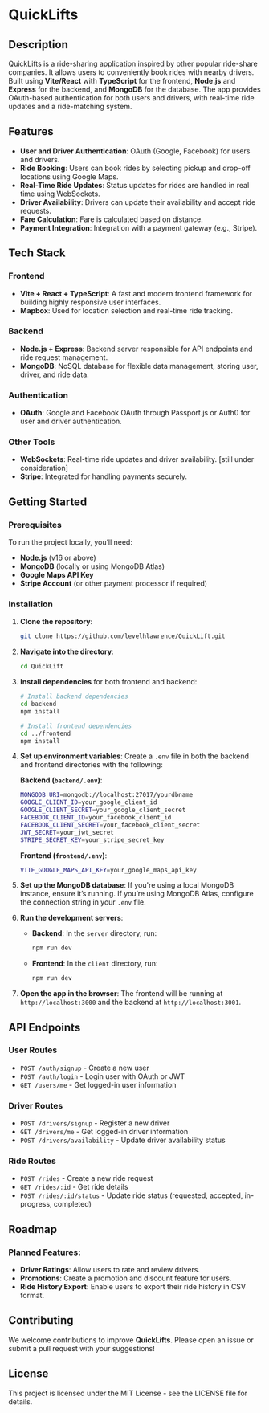 # QuickLifts

## Description

QuickLifts is a ride-sharing application inspired by other popular ride-share companies. It allows users to conveniently book rides with nearby drivers. Built using **Vite/React** with **TypeScript** for the frontend, **Node.js** and **Express** for the backend, and **MongoDB** for the database. The app provides OAuth-based authentication for both users and drivers, with real-time ride updates and a ride-matching system.

## Features

- **User and Driver Authentication**: OAuth (Google, Facebook) for users and drivers.
- **Ride Booking**: Users can book rides by selecting pickup and drop-off locations using Google Maps.
- **Real-Time Ride Updates**: Status updates for rides are handled in real time using WebSockets.
- **Driver Availability**: Drivers can update their availability and accept ride requests.
- **Fare Calculation**: Fare is calculated based on distance.
- **Payment Integration**: Integration with a payment gateway (e.g., Stripe).

## Tech Stack

### Frontend

- **Vite + React + TypeScript**: A fast and modern frontend framework for building highly responsive user interfaces.
- **Mapbox**: Used for location selection and real-time ride tracking.

### Backend

- **Node.js + Express**: Backend server responsible for API endpoints and ride request management.
- **MongoDB**: NoSQL database for flexible data management, storing user, driver, and ride data.

### Authentication

- **OAuth**: Google and Facebook OAuth through Passport.js or Auth0 for user and driver authentication.

### Other Tools

- **WebSockets**: Real-time ride updates and driver availability. [still under consideration]
- **Stripe**: Integrated for handling payments securely.

## Getting Started

### Prerequisites

To run the project locally, you’ll need:

- **Node.js** (v16 or above)
- **MongoDB** (locally or using MongoDB Atlas)
- **Google Maps API Key**
- **Stripe Account** (or other payment processor if required)

### Installation

1. **Clone the repository**:

   ```bash
   git clone https://github.com/levelhlawrence/QuickLift.git
   ```

2. **Navigate into the directory**:

   ```bash
   cd QuickLift
   ```

3. **Install dependencies** for both frontend and backend:

   ```bash
   # Install backend dependencies
   cd backend
   npm install

   # Install frontend dependencies
   cd ../frontend
   npm install
   ```

4. **Set up environment variables**:
   Create a `.env` file in both the backend and frontend directories with the following:

   **Backend (`backend/.env`)**:

   ```bash
   MONGODB_URI=mongodb://localhost:27017/yourdbname
   GOOGLE_CLIENT_ID=your_google_client_id
   GOOGLE_CLIENT_SECRET=your_google_client_secret
   FACEBOOK_CLIENT_ID=your_facebook_client_id
   FACEBOOK_CLIENT_SECRET=your_facebook_client_secret
   JWT_SECRET=your_jwt_secret
   STRIPE_SECRET_KEY=your_stripe_secret_key
   ```

   **Frontend (`frontend/.env`)**:

   ```bash
   VITE_GOOGLE_MAPS_API_KEY=your_google_maps_api_key
   ```

5. **Set up the MongoDB database**:
   If you're using a local MongoDB instance, ensure it’s running. If you’re using MongoDB Atlas, configure the connection string in your `.env` file.

6. **Run the development servers**:

   - **Backend**: In the `server` directory, run:
     ```bash
     npm run dev
     ```
   - **Frontend**: In the `client` directory, run:
     ```bash
     npm run dev
     ```

7. **Open the app in the browser**:
   The frontend will be running at `http://localhost:3000` and the backend at `http://localhost:3001`.

## API Endpoints

### User Routes

- `POST /auth/signup` - Create a new user
- `POST /auth/login` - Login user with OAuth or JWT
- `GET /users/me` - Get logged-in user information

### Driver Routes

- `POST /drivers/signup` - Register a new driver
- `GET /drivers/me` - Get logged-in driver information
- `POST /drivers/availability` - Update driver availability status

### Ride Routes

- `POST /rides` - Create a new ride request
- `GET /rides/:id` - Get ride details
- `POST /rides/:id/status` - Update ride status (requested, accepted, in-progress, completed)

## Roadmap

### Planned Features:

- **Driver Ratings**: Allow users to rate and review drivers.
- **Promotions**: Create a promotion and discount feature for users.
- **Ride History Export**: Enable users to export their ride history in CSV format.

## Contributing

We welcome contributions to improve **QuickLifts**. Please open an issue or submit a pull request with your suggestions!

## License

This project is licensed under the MIT License - see the LICENSE file for details.
